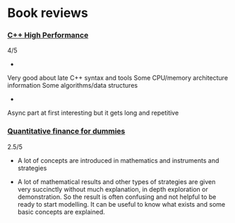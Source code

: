 # Book reviews

###  [C++ High Performance](https://www.amazon.co.uk/High-Performance-Master-optimizing-functioning/dp/1839216549/ref=asc_df_1839216549/?tag=googshopuk-21&linkCode=df0&hvadid=463212453779&hvpos=&hvnetw=g&hvrand=12833207072635733189&hvpone=&hvptwo=&hvqmt=&hvdev=c&hvdvcmdl=&hvlocint=&hvlocphy=1006993&hvtargid=pla-1045131212877&psc=1&th=1&psc=1)
4/5

+
Very good about late C++ syntax and tools
Some CPU/memory architecture information
Some algorithms/data structures

-
Async part at first interesting but it gets long and repetitive

### [Quantitative finance for dummies](https://www.amazon.co.uk/Quantitative-Finance-Dummies-Steve-DPhil/dp/1118769465/ref=asc_df_1118769465/?tag=googshopuk-21&linkCode=df0&hvadid=310816411121&hvpos=&hvnetw=g&hvrand=15160080424549758227&hvpone=&hvptwo=&hvqmt=&hvdev=c&hvdvcmdl=&hvlocint=&hvlocphy=1006993&hvtargid=pla-322887781105&psc=1&th=1&psc=1)
2.5/5

+ A lot of concepts are introduced in mathematics and instruments and strategies

- A lot of mathematical results and other types of strategies are given 
very succinctly without much explanation, in depth exploration or demonstration.
So the result is often confusing and not helpful to be ready to start modelling.
It can be useful to know what exists and some basic concepts are explained.
